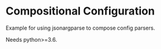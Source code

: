 Compositional Configuration
===========================

Example for using jsonargparse to compose config parsers.

Needs python>=3.6.
